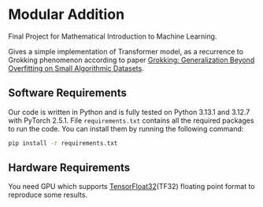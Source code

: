 # Modular Addition

Final Project for Mathematical Introduction to Machine Learning.

Gives a simple implementation of Transformer model, as a recurrence to Grokking phenomenon according to
paper [Grokking: Generalization Beyond Overfitting on Small Algorithmic Datasets](https://arxiv.org/abs/2201.02177).

## Software Requirements

Our code is written in Python and is fully tested on Python 3.13.1 and 3.12.7 with PyTorch 2.5.1.
File `requirements.txt` contains all the required packages to run the code. You can install them by running the following command:

```bash
pip install -r requirements.txt
```

## Hardware Requirements

You need GPU which supports [TensorFloat32](https://blogs.nvidia.com/blog/tensorfloat-32-precision-format/)(TF32) floating point format to reproduce some results.
